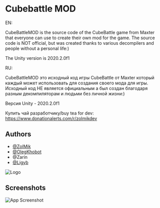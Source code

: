 
# Cubebattle MOD

EN:

CubeBattleMOD is the source code of the CubeBattle game from Maxter that everyone can use to create their own mod for the game. The source code is NOT official, but was created thanks to various decompilers and people without a personal life:) 

The Unity version is 2020.2.0f1

RU:

CubeBattleMOD это исходный код игры CubeBattle от Maxter который каждый может использовать для создания своего мода для игры. Исходный код НЕ является официальным а был создан благодаря разным декомпиляторам и людьми без личной жизни:) 

Версия Unity -  2020.2.0f1

Купить чай разработчику/buy tea for dev:
https://www.donationalerts.com/r/zolmikdev
## Authors

- [@ZolMik](https://github.com/ZolmikDev)
- [@OlegKhobot](https://github.com/okhobot)
- @Zarin
- [@Ligyb](https://github.com/lgibb)

![Logo](https://media.discordapp.net/attachments/810488609235927051/812026670537244723/welcome.png?width=960&height=119)


## Screenshots

![App Screenshot](https://media.discordapp.net/attachments/707634802211291218/1089122742701408286/image.png?width=880&height=494)

